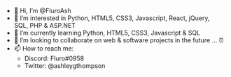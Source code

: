 - 👋 Hi, I’m @FluroAsh
- 👀 I’m interested in Python, HTML5, CSS3, Javascript, React, jQuery, SQL, PHP & ASP.NET
- 🌱 I’m currently learning Python, HTML5, CSS3, Javascript & SQL
- 💞️ I’m looking to collaborate on web & software projects in the future ... ⏰
- 📫 How to reach me: 
  - Discord: Fluro#0958
  - Twitter: @ashleygthompson
  
<!---
FluroAsh/FluroAsh is a ✨ special ✨ repository because its `README.md` (this file) appears on your GitHub profile.
You can click the Preview link to take a look at your changes.
--->
